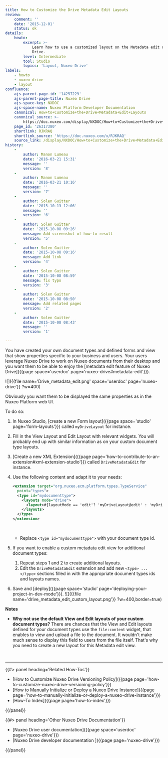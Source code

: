 ```yaml
---
title: How to Customize the Drive Metadata Edit Layouts
review:
    comment: ''
    date: '2015-12-01'
    status: ok
details:
    howto:
        excerpt: >-
            Learn how to use a customized layout on the Metadata edit of Nuxeo
            Drive.
        level: Intermediate
        tool: Studio
        topics: 'Layout, Nuxeo Drive'
labels:
    - howto
    - nuxeo-drive
    - layout
confluence:
    ajs-parent-page-id: '14257229'
    ajs-parent-page-title: Nuxeo Drive
    ajs-space-key: NXDOC
    ajs-space-name: Nuxeo Platform Developer Documentation
    canonical: How+to+Customize+the+Drive+Metadata+Edit+Layouts
    canonical_source: >-
        https://doc.nuxeo.com/display/NXDOC/How+to+Customize+the+Drive+Metadata+Edit+Layouts
    page_id: '26317380'
    shortlink: RJKRAQ
    shortlink_source: 'https://doc.nuxeo.com/x/RJKRAQ'
    source_link: /display/NXDOC/How+to+Customize+the+Drive+Metadata+Edit+Layouts
history:
    - 
        author: Manon Lumeau
        date: '2016-03-21 15:31'
        message: ''
        version: '8'
    - 
        author: Manon Lumeau
        date: '2016-03-21 10:16'
        message: ''
        version: '7'
    - 
        author: Solen Guitter
        date: '2015-10-13 12:06'
        message: ''
        version: '6'
    - 
        author: Solen Guitter
        date: '2015-10-08 09:26'
        message: Add screenshot of how-to result
        version: '5'
    - 
        author: Solen Guitter
        date: '2015-10-08 09:16'
        message: Add link
        version: '4'
    - 
        author: Solen Guitter
        date: '2015-10-08 08:59'
        message: fix typo
        version: '3'
    - 
        author: Solen Guitter
        date: '2015-10-08 08:50'
        message: Add related pages
        version: '2'
    - 
        author: Solen Guitter
        date: '2015-10-08 08:43'
        message: ''
        version: '1'

---
```

You have created your own document types and defined forms and view that show properties specific to your business and users. Your users leverage Nuxeo Drive to work on Nuxeo documents from their desktop and you want them to be able to enjoy the [metadata edit feature of Nuxeo Drive]({{page space='userdoc' page='nuxeo-drive#metadata-edit'}}).

![]({{file name='Drive_metadata_edit.png' space='userdoc' page='nuxeo-drive'}} ?w=400)

Obviously you want them to be displayed the same properties as in the Nuxeo Platform web UI.

To do so:

1.  In Nuxeo Studio, [create a new Form layout]({{page space='studio' page='form-layouts'}}) called&nbsp;`myDriveLayout` for instance.
2.  Fill in the View Layout and Edit Layout with relevant widgets.
    You will probably end up with similar information as on your custom document type layouts.
3.  [Create a new XML Extension]({{page page='how-to-contribute-to-an-extension#xml-extension-studio'}}) called&nbsp;`DriveMetadataEdit` for instance.
4.  Use the following content and adapt it to your needs:

    ```xml
    <extension target="org.nuxeo.ecm.platform.types.TypeService"
      point="types">
      <type id="mydocumenttype">
        <layouts mode="drive">
          <layout>#{layoutMode == 'edit'? 'myDriveLayout@edit' : 'myDriveLayout@view'}</layout>
        </layouts>
      </type>
    </extension>
    ```

    &nbsp;

    *   Replace&nbsp;`<type id="mydocumenttype">` with your document type id.
5.  If you want to enable a custom metadata edit view for additional document types:
    1.  Repeat steps 1 and 2 to create additional layouts.
    2.  Edit the `DriveMetadataEdit` extension and add new `<type> ... </type>` sections filled in with the appropriate document types ids and layouts names.
6.  Save and [deploy]({{page space='studio' page='deploying-your-project-in-dev-mode'}}).
    ![]({{file name='drive_metadata_edit_custom_layout.png'}} ?w=400,border=true)

**Notes**

*   **Why not use the default View and Edit layouts of your custom document types?**
    There are chances that the View and Edit layouts defined for your document types use the `file:content` widget, that enables to view and upload a file to the document. It wouldn't make much sense to display this field to users from the file itself. That's why you need to create a new layout for this Metadata edit view.

&nbsp;

* * *

<div class="row" data-equalizer data-equalize-on="medium"><div class="column medium-6">{{#> panel heading='Related How-Tos'}}

*   [How to Customize Nuxeo Drive Versioning Policy]({{page page='how-to-customize-nuxeo-drive-versioning-policy'}})
*   [How to Manually Initialize or Deploy a Nuxeo Drive Instance]({{page page='how-to-manually-initialize-or-deploy-a-nuxeo-drive-instance'}})
*   [How-To Index]({{page page='how-to-index'}})

{{/panel}}</div><div class="column medium-6">{{#> panel heading='Other Nuxeo Drive Documentation'}}

*   [Nuxeo Drive user documentation]({{page space='userdoc' page='nuxeo-drive'}})
*   [Nuxeo Drive developer documentation
    ]({{page page='nuxeo-drive'}})

{{/panel}}</div></div>